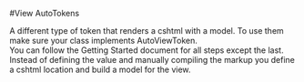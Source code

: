 #View AutoTokens

A different type of token that renders a cshtml with a model.  To use them make sure your class implements AutoViewToken.  
You can follow the Getting Started document for all steps except the last.  Instead of defining the value and manually
compiling the markup you define a cshtml location and build a model for the view.